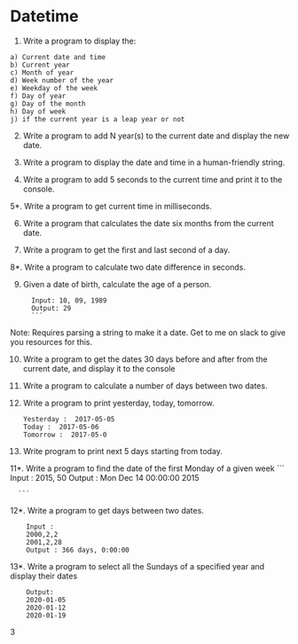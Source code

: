 # Datetime

1. Write a program to display the:

  ```
a) Current date and time
b) Current year
c) Month of year
d) Week number of the year
e) Weekday of the week
f) Day of year
g) Day of the month
h) Day of week
j) if the current year is a leap year or not
  ```  
2. Write a program to add N year(s) to the current date and display the new date.

3. Write a program to display the date and time in a human-friendly string.

4. Write a program to add 5 seconds to the current time and print it to the console.

5*. Write a program to get current time in milliseconds.

6. Write a program that calculates the date six months from the current date.

7. Write a program to get the first and last second of a day.

8*. Write a program to calculate two date difference in seconds.

9. Given a date of birth, calculate the age of a person.
      
      ``` 
        Input: 10, 09, 1989 
        Output: 29
        ```
  Note: Requires parsing a string to make it a date. Get to me on slack to give you resources for this.
  
10. Write a program to get the dates 30 days before and after from the current date, and display it to the console
        
11. Write a program to calculate a number of days between two dates.

12. Write a program to print yesterday, today, tomorrow.
      ``` 
      Yesterday :  2017-05-05 
      Today :  2017-05-06                  
      Tomorrow :  2017-05-0
      ```

10. Write program to print next 5 days starting from today.

11*. Write a program to find the date of the first Monday of a given week
        ```
      Input  : 2015, 50
      Output : Mon Dec 14 00:00:00 2015
      
      ```
  
12*. Write a program to get days between two dates.
  ```
      Input :  
      2000,2,2
      2001,2,28
      Output : 366 days, 0:00:00
  ```
    
13*. Write a program to select all the Sundays of a specified year and display their dates
  
  ```
      Output:
      2020-01-05                                                                                                    
      2020-01-12                                                                                                    
      2020-01-19
  ```
  
3
